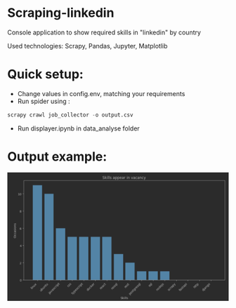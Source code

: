 # Scraping-linkedin
Console application to show required skills in "linkedin" by country

Used technologies: Scrapy, Pandas, Jupyter, Matplotlib
# Quick setup:
- Change values in config.env, matching your requirements
- Run spider using :
```python
scrapy crawl job_collector -o output.csv
```
- Run displayer.ipynb in data_analyse folder
# Output example:
![example.png](example.png)
